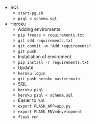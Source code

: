 
* SQL
  * ```start-pg.sh```
  * ```psql < schema.sql```
* Heroku
  *  Adding enviroments
    *  ```pip freeze > requirements.txt```
    *  ```git add requirements.txt```
    *  ```git commit -m "Add requirements"```
    *  ```git push```
  *  Installation of enviroment
    *  ```pip install -r requirements.txt```
  *  Update
    *  ```heroku login```
    *  ```git push heroku master:main```
  *  SQL
    *  ```heroku psql```
    *  ```heroku psql < schema.sql```
  *  Easier to run
    *  ```export FLASK_APP=app.py```
    *  ```export FLASK_ENV=development```
    *  ```flask run```
